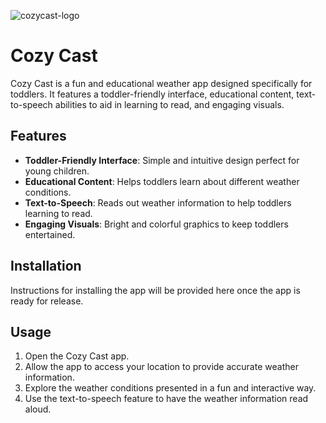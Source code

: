 ![cozycast-logo](https://github.com/user-attachments/assets/c6a8da98-c84b-4b4a-97f9-395bf8199ec1)

# Cozy Cast 

Cozy Cast is a fun and educational weather app designed specifically for toddlers. It features a toddler-friendly interface, educational content, text-to-speech abilities to aid in learning to read, and engaging visuals.

## Features

- **Toddler-Friendly Interface**: Simple and intuitive design perfect for young children.
- **Educational Content**: Helps toddlers learn about different weather conditions.
- **Text-to-Speech**: Reads out weather information to help toddlers learning to read.
- **Engaging Visuals**: Bright and colorful graphics to keep toddlers entertained.

## Installation

Instructions for installing the app will be provided here once the app is ready for release.

## Usage

1. Open the Cozy Cast app.
2. Allow the app to access your location to provide accurate weather information.
3. Explore the weather conditions presented in a fun and interactive way.
4. Use the text-to-speech feature to have the weather information read aloud.
